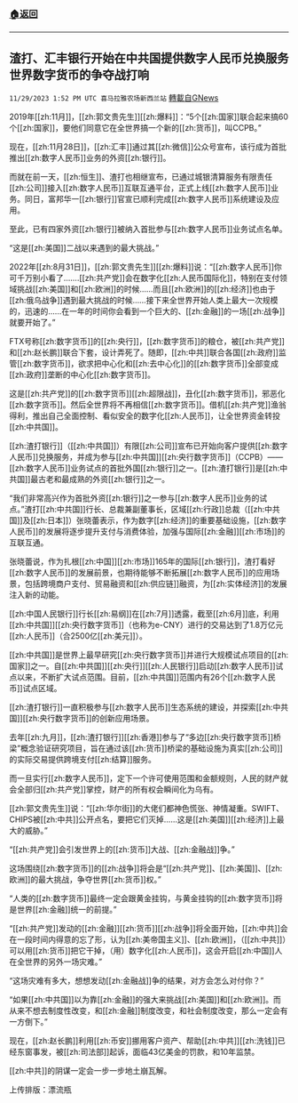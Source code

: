 ###  [:house:返回](README.md)
---


## 渣打、汇丰银行开始在中共国提供数字人民币兑换服务 世界数字货币的争夺战打响
`11/29/2023 1:52 PM UTC 喜马拉雅农场新西兰站` [轉載自GNews](https://gnews.org/articles/2049981)

2019年[[zh:11月]]，[[zh:郭文贵先生]][[zh:爆料]]：“5个[[zh:国家]]联合起来搞60个[[zh:国家]]，要他们同意它在全世界搞一个新的[[zh:货币]]，叫CCPB。”

现在，[[zh:11月28日]]，[[zh:汇丰]]通过其[[zh:微信]]公众号宣布，该行成为首批推出[[zh:数字人民币]]业务的外资[[zh:银行]]。

而就在前一天，[[zh:恒生]]、渣打也相继宣布，已通过城银清算服务有限责任[[zh:公司]]接入[[zh:数字人民币]]互联互通平台，正式上线[[zh:数字人民币]]业务。同日，富邦华一[[zh:银行]]官宣已顺利完成[[zh:数字人民币]]系统建设及应用。

至此，已有四家外资[[zh:银行]]被纳入首批参与[[zh:数字人民币]]业务试点名单。

“这是[[zh:美国]]二战以来遇到的最大挑战。”

2022年[[zh:8月31日]]，[[zh:郭文贵先生]][[zh:爆料]]说：“[[zh:数字人民币]]你可千万别小看了…….[[zh:共产党]]会在数字化[[zh:人民币国际化]]，特别在支付领域挑战[[zh:美国]]和[[zh:欧洲]]的时候……而且[[zh:欧洲]]的[[zh:经济]]也由于[[zh:俄乌战争]]遇到最大挑战的时候……接下来全世界开始人类上最大一次规模的，迅速的……在一年的时间你会看到一个巨大的、[[zh:金融]]的一场[[zh:战争]]就要开始了。”

FTX号称[[zh:数字货币]]的[[zh:央行]]，[[zh:数字货币]]的粮仓，被[[zh:共产党]]和[[zh:赵长鹏]]联合下套，设计弄死了。随即，[[zh:中共]]联合各国[[zh:政府]]监管[[zh:数字货币]]，欲求把中心化和[[zh:去中心化]]的[[zh:数字货币]]全部变成[[zh:政府]]垄断的中心化[[zh:数字货币]]。

这是[[zh:共产党]]的[[zh:数字货币]][[zh:超限战]]，丑化[[zh:数字货币]]，邪恶化[[zh:数字货币]]。然后全世界将不再相信[[zh:数字货币]]。借机[[zh:共产党]]渔翁得利，推出自己全面控制、看似安全的数字化[[zh:人民币]]，让全世界资金转投[[zh:中共国]]。

[[zh:渣打银行]]（[[zh:中共国]]）有限[[zh:公司]]宣布已开始向客户提供[[zh:数字人民币]]兑换服务，并成为参与[[zh:中共国]][[zh:央行数字货币]]（CCPB）——[[zh:数字人民币]]业务试点的首批外国[[zh:银行]]之一。[[zh:渣打银行]]是[[zh:中共国]]最古老和最成熟的外资[[zh:银行]]之一。

“我们非常高兴作为首批外资[[zh:银行]]之一参与[[zh:数字人民币]]业务的试点。”渣打[[zh:中共国]]行长、总裁兼副董事长，区域[[zh:行政]]总裁（[[zh:中共国]]及[[zh:日本]]）张晓蕾表示，作为数字[[zh:经济]]的重要基础设施，[[zh:数字人民币]]的发展将逐步提升支付与消费体验，加强与国际[[zh:金融]][[zh:市场]]的互联互通。

张晓蕾说，作为扎根[[zh:中国]][[zh:市场]]165年的国际[[zh:银行]]，渣打看好[[zh:数字人民币]]的发展前景，也期待能够不断拓展[[zh:数字人民币]]的应用场景，包括跨境商户支付、贸易融资和[[zh:供应链]]融资，为[[zh:实体经济]]的发展注入新的动能。

[[zh:中国人民银行]]行长[[zh:易纲]]在[[zh:7月]]透露，截至[[zh:6月]]底，利用[[zh:中共国]][[zh:央行数字货币]]（也称为e-CNY）进行的交易达到了1.8万亿元[[zh:人民币]]（合2500亿[[zh:美元]]）。

[[zh:中共国]]是世界上最早研究[[zh:央行数字货币]]并进行大规模试点项目的[[zh:国家]]之一。自[[zh:中共国]][[zh:央行]][[zh:人民银行]]启动[[zh:数字人民币]]试点以来，不断扩大试点范围。目前，[[zh:中共国]]范围内有26个[[zh:数字人民币]]试点区域。

[[zh:渣打银行]]一直积极参与[[zh:数字人民币]]生态系统的建设，并探索[[zh:中共国]][[zh:央行数字货币]]的创新应用场景。

去年[[zh:九月]]，[[zh:渣打银行]][[zh:香港]]参与了“多边[[zh:央行数字货币]]桥梁”概念验证研究项目，旨在通过该[[zh:货币]]桥梁的基础设施为真实[[zh:公司]]的实际交易提供跨境支付[[zh:结算]]服务。

而一旦实行[[zh:数字人民币]]，定下一个许可使用范围和金额规则，人民的财产就会全部归[[zh:共产党]]掌控，财产的所有权会瞬间化为乌有。

[[zh:郭文贵先生]]说：“[[zh:华尔街]]的大佬们都神色慌张、神情凝重。SWIFT、CHIPS被[[zh:中共]]公开点名，要把它们灭掉……这是[[zh:美国]][[zh:经济]]上最大的威胁。”

“[[zh:共产党]]会引发世界上的[[zh:货币]]大战、[[zh:金融战]]争。”

这场围绕[[zh:数字货币]]的[[zh:战争]]将会是“[[zh:共产党]]、[[zh:美国]]、[[zh:欧洲]]的最大挑战，争夺世界[[zh:货币]]权。”

“人类的[[zh:数字货币]]最终一定会跟黄金挂钩，与黄金挂钩的[[zh:数字货币]]将是世界[[zh:金融]]统一的前提。”

“[[zh:共产党]]发动的[[zh:金融]][[zh:货币]][[zh:战争]]将全面开始，[[zh:中共]]会在一段时间内得意的忘了形，认为[[zh:美帝国主义]]、[[zh:欧洲]]，（[[zh:中共]]）可以用[[zh:货币]]把它干掉，（用）数字化[[zh:人民币]]，这会开启[[zh:中国]]人在全世界的另外一场灾难。”

“这场灾难有多大，想想发动[[zh:金融战]]争的结果，对方会怎么对付你？”

“如果[[zh:中共国]]以为靠[[zh:金融]]的强大来挑战[[zh:美国]]和[[zh:欧洲]]。而从来不想去制度性改变，和[[zh:金融]]制度改变，和社会制度改变，那么一定会有一方倒下。”

现在，[[zh:赵长鹏]]利用[[zh:币安]]挪用客户资产、帮助[[zh:中共]][[zh:洗钱]]已经东窗事发，被[[zh:司法部]]起诉，面临43亿美金的罚款，和10年监禁。

[[zh:中共]]的阴谋一定会一步一步地土崩瓦解。

上传排版：漂流瓶
